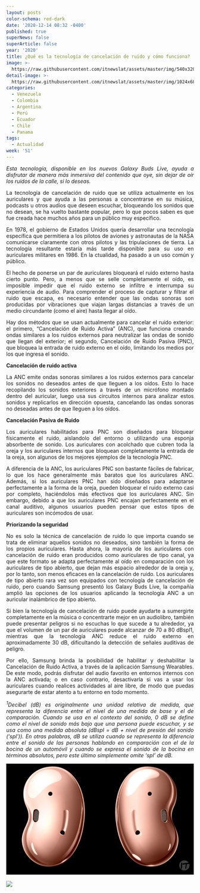 ```yaml
---
layout: posts
color-schema: red-dark
date: '2020-12-14 08:32 -0400'
published: true
superNews: false
superArticle: false
year: '2020'
title: ¿Qué es la tecnología de cancelación de ruido y cómo funciona?
image: >-
  https://raw.githubusercontent.com/itnewslat/assets/master/img/540x320/earbuds-p.jpg
detail-image: >-
  https://raw.githubusercontent.com/itnewslat/assets/master/img/1024x680/earbuds-g.jpg
categories:
  - Venezuela
  - Colombia
  - Argentina
  - Perú
  - Ecuador
  - Chile
  - Panama
tags:
  - Actualidad
week: '51'
---
```

<p style="text-align: justify;"><em>Esta tecnología, disponible en los nuevos Galaxy Buds Live, ayuda a disfrutar de manera más inmersiva del contenido que oye, sin dejar de oír los ruidos de la calle, si lo deseas.</em></p>
<p style="text-align: justify;"> La tecnología de cancelación de ruido que se utiliza actualmente en los auriculares y que ayuda a las personas a concentrarse en su música, podcasts u otros audios que deseen escuchar, bloqueando los sonidos que no desean, se ha vuelto bastante popular, pero lo que pocos saben es que fue creada hace muchos años para un público muy específico.</p>
<p style="text-align: justify;">En 1978, el gobierno de Estados Unidos quería desarrollar una tecnología específica que permitiera a los pilotos de aviones y astronautas de la NASA comunicarse claramente con otros pilotos y las tripulaciones de tierra. La tecnología resultante estaría más tarde disponible para su uso en auriculares militares en 1986. En la ctualidad, ha pasado a un uso común y público.</p>
<p style="text-align: justify;">El hecho de ponerse un par de auriculares bloqueará el ruido externo hasta cierto punto. Pero, a menos que se selle completamente el oído, es imposible impedir que el ruido externo se infiltre e interrumpa su experiencia de audio. Para comprender el proceso de capturar y filtrar el ruido que escapa, es necesario entender que las ondas sonoras son producidas por vibraciones que viajan largas distancias a través de un medio circundante (como el aire) hasta llegar al oído.</p>
<p style="text-align: justify;">Hay dos métodos que se usan actualmente para cancelar el ruido exterior: el primero, “Cancelación de Ruido Activa” (ANC), que funciona creando ondas similares a los ruidos externos para neutralizar las ondas de sonido que llegan del exterior; el segundo, Cancelación de Ruido Pasiva (PNC), que bloquea la entrada de ruido externo en el oído, limitando los medios por los que ingresa el sonido.</p>
<p style="text-align: justify;"><strong>Cancelación de ruido activa</strong></p>
<p style="text-align: justify;">La ANC emite ondas sonoras similares a los ruidos externos para cancelar los sonidos no deseados antes de que lleguen a los oídos. Esto lo hace recopilando los sonidos exteriores a través de un micrófono montado dentro del auricular, luego usa sus circuitos internos para analizar estos sonidos y replicarlos en dirección opuesta, cancelando las ondas sonoras no deseadas antes de que lleguen a los oídos.</p>
<p style="text-align: justify;"><strong>Cancelación Pasiva de Ruido</strong></p>
<p style="text-align: justify;">Los auriculares habilitados para PNC son diseñados para bloquear físicamente el ruido, aislandolo del entorno o utilizando una esponja absorbente de sonido. Los auriculares con acolchado que cubren toda la oreja y los auriculares internos que bloquean completamente la entrada de la oreja, son algunos de los mejores ejemplos de la tecnología PNC.</p>
<p style="text-align: justify;">A diferencia de la ANC, los auriculares PNC son bastante fáciles de fabricar, lo que los hace generalmente más baratos que los auriculares ANC. Además, si los auriculares PNC han sido diseñados para adaptarse perfectamente a la forma de la oreja, pueden bloquear el ruido externo casi por completo, haciéndolos más efectivos que los auriculares ANC. Sin embargo, debido a que los auriculares PNC encajan perfectamente en el canal auditivo, algunos usuarios pueden pensar que estos tipos de auriculares son incómodos de usar.</p>
<p style="text-align: justify;"><strong>Priorizando la seguridad</strong></p>
<p style="text-align: justify;">No es solo la técnica de cancelación de ruido lo que importa cuando se trata de eliminar aquellos sonidos no deseados, sino también la forma de los propios auriculares. Hasta ahora, la mayoría de los auriculares con cancelación de ruido eran producidos como auriculares de tipo canal, ya que este formato se adapta perfectamente al oído en comparación con los auriculares de tipo abierto, que dejan más espacio alrededor de la oreja y, por lo tanto, son menos eficaces en la cancelación de ruido. Los auriculares de tipo abierto rara vez son equipados con tecnología de cancelación de ruido, pero cuando Samsung presentó los Galaxy Buds Live, la compañía amplió las opciones de los usuarios aplicando la tecnología ANC a un auricular inalámbrico de tipo abierto.</p>
<p style="text-align: justify;">Si bien la tecnología de cancelación de ruido puede ayudarte a sumergirte completamente en la música o concentrarte mejor en un audiolibro, también puede presentar peligros si no escuchas lo que sucede a tu alrededor, ya que el volumen de un par de auriculares puede alcanzar de 70 a 80 dBspl1, mientras que la tecnología ANC reduce el ruido externo en aproximadamente 30 dB, dificultando la detección de señales auditivas de peligro.</p>
<p style="text-align: justify;">Por ello, Samsung brinda la posibilidad de habilitar y deshabilitar la Cancelación de Ruido Activa, a través de la aplicación Samsung Wearables. De este modo, podrás disfrutar del audio favorito en entornos internos con la ANC activada; o en caso contrario, desactivarla si vas a usar los auriculares cuando realices actividades al aire libre, de modo que puedas asegurarte de estar atento a tu entorno en todo momento.</p>
<p style="text-align: justify;"><em><sup>1</sup></em><em>Decibel (dB) es originalmente una unidad relativa de medida, que representa la diferencia entre el nivel de una medida de base y el de comparación. Cuando se usa en el contexto del sonido, 0 dB se define como el nivel de sonido más bajo que una persona puede escuchar, y se usa como una medida absoluta (dBspl = dB + nivel de presión del sonido (‘spl’)). En otras palabras, dB se utiliza cuando se representa la diferencia entre el sonido de las personas hablando en comparación con el de la bocina de un automóvil y cuando se expresa el sonido de la bocina en términos absolutos, pero este último simplemente omite ‘spl’ de dB.</em></p>

![](https://raw.githubusercontent.com/itnewslat/assets/master/img/540x320/earbuds-p.jpg)


<img src="https://tracker.metricool.com/c3po.jpg?hash=56f88a41e39ab42c063cc51676587a04"/>